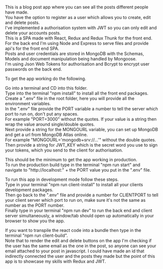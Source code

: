This is a blog post app where you can see all the posts different people have made.  
You have the option to register as a user which allows you to create, edit and delete posts.  
I've implemented a authorisation system with JWT so you can only edit and delete your accounts posts.  
This is a SPA made with React, Redux and Redux Thunk for the front end.  
For the back end I'm using Node and Express to serve files and provide api's for the front end SPA.  
Posts and user credentials are stored in MongoDB with the Schemas, Models and document manipulation being handled by Mongoose.  
I'm using Json Web Tokens for authorisation and Bcrypt to encrypt user passwords on the back end.  

To get the app working do the following.  

Go into a terminal and CD into this folder.  
Type into the terminal "npm install" to install all the front end packages.  
Create a ".env" file in the root folder, here you will provide all the environment variables.  
In the ".env" file provide the PORT variable a number to tell the server which port to run on, don't put any spaces.  
For example "PORT=3000" without the quotes. If your value is a string then wrap the value around single/double quotes.  
Next provide a string for the MONGOURL variable, you can set up MongoDB and get a url from MongoDB Atlas online.  
For example "MONGOURL='mongodb+srv://...'" without the double quotes.  
Then provide a string for JWT_KEY which is the secret word you use to sign your tokens, which you send to the client for authorisation.  

This should be the minimum to get the app working in production.  
To run the production build type in the terminal "npm run start" and navigate to "http://localhost:" + the PORT value you put in the ".env" file.  

To run this app in development mode follow these steps.  
Type in your terminal "npm run client-install" to install all your clients development packages.  
Then go back to the ".env" file and provide a number for CLIENTPORT to tell your client server which port to run on, make sure it's not the same as number as the PORT number.  
Finally type in your terminal "npm run dev" to run the back end and client server simultaneously, a window/tab should open up automatically in your browser to show you the app.  

If you want to transpile the react code into a bundle then type in the terminal "npm run client-build".  
Note that to render the edit and delete buttons on the app I'm checking if the user has the same email as the one in the post, so anyone can see your email attached to your post in javascript. I could have made an id that indirectly connected the user and the posts they made but the point of this app is to showcase my skills with Redux and JWT.  